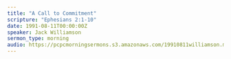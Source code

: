 ```yaml
---
title: "A Call to Commitment"
scripture: "Ephesians 2:1-10"
date: 1991-08-11T00:00:00Z
speaker: Jack Williamson
sermon_type: morning
audio: https://pcpcmorningsermons.s3.amazonaws.com/19910811williamson.mp3 
---
```



